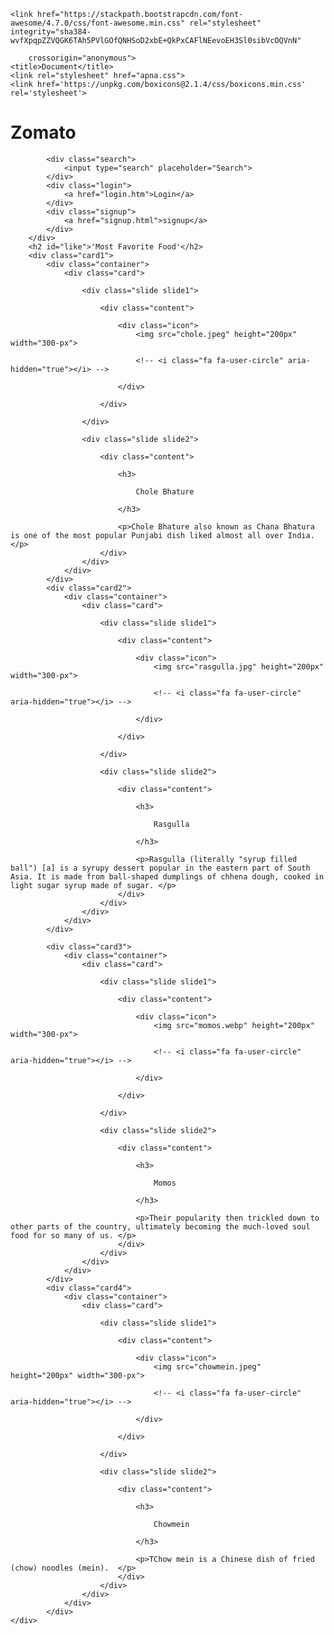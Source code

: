 <!DOCTYPE html>
<html lang="en">
<head>
    <meta charset="UTF-8">
    <meta name="viewport" content="width=device-width, initial-scale=1.0">
    <link rel="stylesheet" type="text/css" media="screen" href="style.css" />

    <link href="https://stackpath.bootstrapcdn.com/font-awesome/4.7.0/css/font-awesome.min.css" rel="stylesheet" integrity="sha384-wvfXpqpZZVQGK6TAh5PVlGOfQNHSoD2xbE+QkPxCAFlNEevoEH3Sl0sibVcOQVnN"

        crossorigin="anonymous">
    <title>Document</title>
    <link rel="stylesheet" href="apna.css">
    <link href='https://unpkg.com/boxicons@2.1.4/css/boxicons.min.css' rel='stylesheet'>
</head>
<body>
    <div class="pura">
        <div class="upper">
            <h1>Zomato</h1>
            
            <div class="search">
                <input type="search" placeholder="Search">
            </div>
            <div class="login">
                <a href="login.htm">Login</a>
            </div>
            <div class="signup">
                <a href="signup.html">signup</a>
            </div>
        </div> 
        <h2 id="like">'Most Favorite Food'</h2>
        <div class="card1">
            <div class="container">
                <div class="card">
        
                    <div class="slide slide1">
        
                        <div class="content">

                            <div class="icon">
                                <img src="chole.jpeg" height="200px" width="300-px">
        
                                <!-- <i class="fa fa-user-circle" aria-hidden="true"></i> -->
        
                            </div>
        
                        </div>
        
                    </div>
        
                    <div class="slide slide2">
        
                        <div class="content">
        
                            <h3>
        
                                Chole Bhature
        
                            </h3>
        
                            <p>Chole Bhature also known as Chana Bhatura is one of the most popular Punjabi dish liked almost all over India.</p>
                        </div>
                    </div>
                </div>
            </div>
            <div class="card2">
                <div class="container">
                    <div class="card">
            
                        <div class="slide slide1">
            
                            <div class="content">
    
                                <div class="icon">
                                    <img src="rasgulla.jpg" height="200px" width="300-px">
            
                                    <!-- <i class="fa fa-user-circle" aria-hidden="true"></i> -->
            
                                </div>
            
                            </div>
            
                        </div>
            
                        <div class="slide slide2">
            
                            <div class="content">
            
                                <h3>
            
                                    Rasgulla
            
                                </h3>
            
                                <p>Rasgulla (literally "syrup filled ball") [a] is a syrupy dessert popular in the eastern part of South Asia. It is made from ball-shaped dumplings of chhena dough, cooked in light sugar syrup made of sugar. </p>
                            </div>
                        </div>
                    </div>
                </div>
            </div>
            
            <div class="card3">
                <div class="container">
                    <div class="card">
            
                        <div class="slide slide1">
            
                            <div class="content">
    
                                <div class="icon">
                                    <img src="momos.webp" height="200px" width="300-px">
            
                                    <!-- <i class="fa fa-user-circle" aria-hidden="true"></i> -->
            
                                </div>
            
                            </div>
            
                        </div>
            
                        <div class="slide slide2">
            
                            <div class="content">
            
                                <h3>
            
                                    Momos
            
                                </h3>
            
                                <p>Their popularity then trickled down to other parts of the country, ultimately becoming the much-loved soul food for so many of us. </p>
                            </div>
                        </div>
                    </div>
                </div>
            </div>
            <div class="card4">
                <div class="container">
                    <div class="card">
            
                        <div class="slide slide1">
            
                            <div class="content">
    
                                <div class="icon">
                                    <img src="chowmein.jpeg" height="200px" width="300-px">
            
                                    <!-- <i class="fa fa-user-circle" aria-hidden="true"></i> -->
            
                                </div>
            
                            </div>
            
                        </div>
            
                        <div class="slide slide2">
            
                            <div class="content">
            
                                <h3>
            
                                    Chowmein
            
                                </h3>
            
                                <p>TChow mein is a Chinese dish of fried (chow) noodles (mein).  </p>
                            </div>
                        </div>
                    </div>
                </div>
            </div>
    </div>
</body>
</html>
